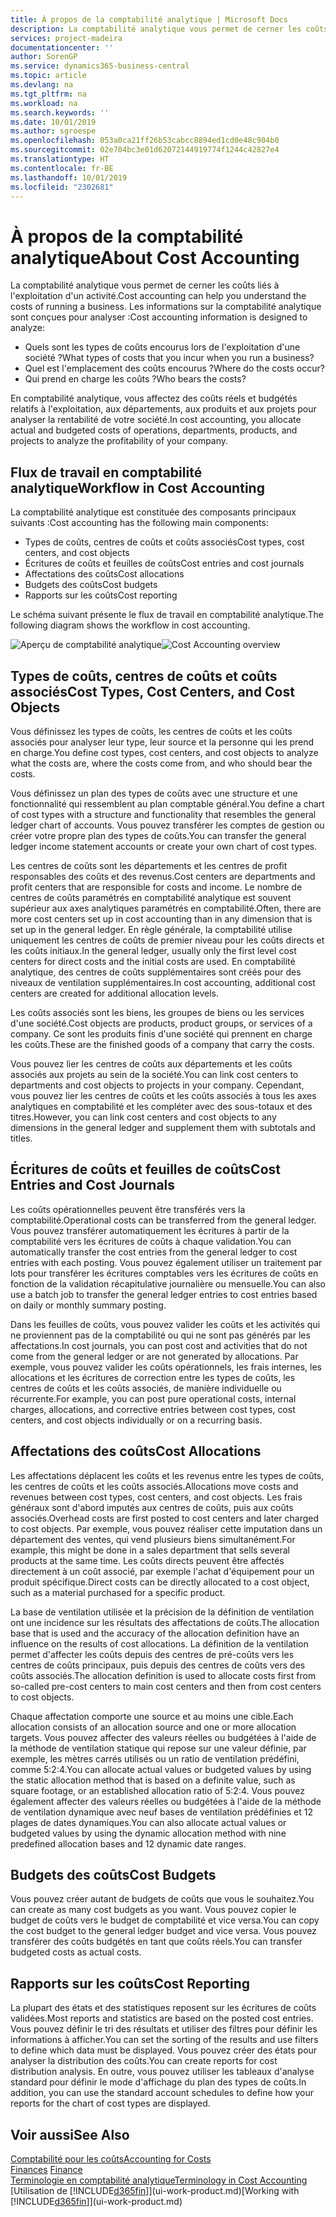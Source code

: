 ```yaml
---
title: À propos de la comptabilité analytique | Microsoft Docs
description: La comptabilité analytique vous permet de cerner les coûts liés à l'exploitation d'un activié.
services: project-madeira
documentationcenter: ''
author: SorenGP
ms.service: dynamics365-business-central
ms.topic: article
ms.devlang: na
ms.tgt_pltfrm: na
ms.workload: na
ms.search.keywords: ''
ms.date: 10/01/2019
ms.author: sgroespe
ms.openlocfilehash: 053a0ca21ff26b53cabcc8894ed1cd0e48c904b0
ms.sourcegitcommit: 02e704bc3e01d62072144919774f1244c42827e4
ms.translationtype: HT
ms.contentlocale: fr-BE
ms.lasthandoff: 10/01/2019
ms.locfileid: "2302681"
---
```

# <a name="about-cost-accounting"></a><span data-ttu-id="fd265-103">À propos de la comptabilité analytique</span><span class="sxs-lookup"><span data-stu-id="fd265-103">About Cost Accounting</span></span>
<span data-ttu-id="fd265-104">La comptabilité analytique vous permet de cerner les coûts liés à l'exploitation d'un activité.</span><span class="sxs-lookup"><span data-stu-id="fd265-104">Cost accounting can help you understand the costs of running a business.</span></span> <span data-ttu-id="fd265-105">Les informations sur la comptabilité analytique sont conçues pour analyser :</span><span class="sxs-lookup"><span data-stu-id="fd265-105">Cost accounting information is designed to analyze:</span></span>  

-   <span data-ttu-id="fd265-106">Quels sont les types de coûts encourus lors de l'exploitation d'une société ?</span><span class="sxs-lookup"><span data-stu-id="fd265-106">What types of costs that you incur when you run a business?</span></span>  
-   <span data-ttu-id="fd265-107">Quel est l'emplacement des coûts encourus ?</span><span class="sxs-lookup"><span data-stu-id="fd265-107">Where do the costs occur?</span></span>  
-   <span data-ttu-id="fd265-108">Qui prend en charge les coûts ?</span><span class="sxs-lookup"><span data-stu-id="fd265-108">Who bears the costs?</span></span>  

<span data-ttu-id="fd265-109">En comptabilité analytique, vous affectez des coûts réels et budgétés relatifs à l'exploitation, aux départements, aux produits et aux projets pour analyser la rentabilité de votre société.</span><span class="sxs-lookup"><span data-stu-id="fd265-109">In cost accounting, you allocate actual and budgeted costs of operations, departments, products, and projects to analyze the profitability of your company.</span></span>  

## <a name="workflow-in-cost-accounting"></a><span data-ttu-id="fd265-110">Flux de travail en comptabilité analytique</span><span class="sxs-lookup"><span data-stu-id="fd265-110">Workflow in Cost Accounting</span></span>  
<span data-ttu-id="fd265-111">La comptabilité analytique est constituée des composants principaux suivants :</span><span class="sxs-lookup"><span data-stu-id="fd265-111">Cost accounting has the following main components:</span></span>  

-   <span data-ttu-id="fd265-112">Types de coûts, centres de coûts et coûts associés</span><span class="sxs-lookup"><span data-stu-id="fd265-112">Cost types, cost centers, and cost objects</span></span>  
-   <span data-ttu-id="fd265-113">Écritures de coûts et feuilles de coûts</span><span class="sxs-lookup"><span data-stu-id="fd265-113">Cost entries and cost journals</span></span>  
-   <span data-ttu-id="fd265-114">Affectations des coûts</span><span class="sxs-lookup"><span data-stu-id="fd265-114">Cost allocations</span></span>  
-   <span data-ttu-id="fd265-115">Budgets des coûts</span><span class="sxs-lookup"><span data-stu-id="fd265-115">Cost budgets</span></span>
-   <span data-ttu-id="fd265-116">Rapports sur les coûts</span><span class="sxs-lookup"><span data-stu-id="fd265-116">Cost reporting</span></span>  

<span data-ttu-id="fd265-117">Le schéma suivant présente le flux de travail en comptabilité analytique.</span><span class="sxs-lookup"><span data-stu-id="fd265-117">The following diagram shows the workflow in cost accounting.</span></span>  

<span data-ttu-id="fd265-118">![Aperçu de comptabilité analytique](media/costaccountingoverview.png "CostAccountingOverview")</span><span class="sxs-lookup"><span data-stu-id="fd265-118">![Cost Accounting overview](media/costaccountingoverview.png "CostAccountingOverview")</span></span>  

## <a name="cost-types-cost-centers-and-cost-objects"></a><span data-ttu-id="fd265-119">Types de coûts, centres de coûts et coûts associés</span><span class="sxs-lookup"><span data-stu-id="fd265-119">Cost Types, Cost Centers, and Cost Objects</span></span>  
<span data-ttu-id="fd265-120">Vous définissez les types de coûts, les centres de coûts et les coûts associés pour analyser leur type, leur source et la personne qui les prend en charge.</span><span class="sxs-lookup"><span data-stu-id="fd265-120">You define cost types, cost centers, and cost objects to analyze what the costs are, where the costs come from, and who should bear the costs.</span></span>  

<span data-ttu-id="fd265-121">Vous définissez un plan des types de coûts avec une structure et une fonctionnalité qui ressemblent au plan comptable général.</span><span class="sxs-lookup"><span data-stu-id="fd265-121">You define a chart of cost types with a structure and functionality that resembles the general ledger chart of accounts.</span></span> <span data-ttu-id="fd265-122">Vous pouvez transférer les comptes de gestion ou créer votre propre plan des types de coûts.</span><span class="sxs-lookup"><span data-stu-id="fd265-122">You can transfer the general ledger income statement accounts or create your own chart of cost types.</span></span>  

<span data-ttu-id="fd265-123">Les centres de coûts sont les départements et les centres de profit responsables des coûts et des revenus.</span><span class="sxs-lookup"><span data-stu-id="fd265-123">Cost centers are departments and profit centers that are responsible for costs and income.</span></span> <span data-ttu-id="fd265-124">Le nombre de centres de coûts paramétrés en comptabilité analytique est souvent supérieur aux axes analytiques paramétrés en comptabilité.</span><span class="sxs-lookup"><span data-stu-id="fd265-124">Often, there are more cost centers set up in cost accounting than in any dimension that is set up in the general ledger.</span></span> <span data-ttu-id="fd265-125">En règle générale, la comptabilité utilise uniquement les centres de coûts de premier niveau pour les coûts directs et les coûts initiaux.</span><span class="sxs-lookup"><span data-stu-id="fd265-125">In the general ledger, usually only the first level cost centers for direct costs and the initial costs are used.</span></span> <span data-ttu-id="fd265-126">En comptabilité analytique, des centres de coûts supplémentaires sont créés pour des niveaux de ventilation supplémentaires.</span><span class="sxs-lookup"><span data-stu-id="fd265-126">In cost accounting, additional cost centers are created for additional allocation levels.</span></span>  

<span data-ttu-id="fd265-127">Les coûts associés sont les biens, les groupes de biens ou les services d'une société.</span><span class="sxs-lookup"><span data-stu-id="fd265-127">Cost objects are products, product groups, or services of a company.</span></span> <span data-ttu-id="fd265-128">Ce sont les produits finis d'une société qui prennent en charge les coûts.</span><span class="sxs-lookup"><span data-stu-id="fd265-128">These are the finished goods of a company that carry the costs.</span></span>  

<span data-ttu-id="fd265-129">Vous pouvez lier les centres de coûts aux départements et les coûts associés aux projets au sein de la société.</span><span class="sxs-lookup"><span data-stu-id="fd265-129">You can link cost centers to departments and cost objects to projects in your company.</span></span> <span data-ttu-id="fd265-130">Cependant, vous pouvez lier les centres de coûts et les coûts associés à tous les axes analytiques en comptabilité et les compléter avec des sous-totaux et des titres.</span><span class="sxs-lookup"><span data-stu-id="fd265-130">However, you can link cost centers and cost objects to any dimensions in the general ledger and supplement them with subtotals and titles.</span></span>  

## <a name="cost-entries-and-cost-journals"></a><span data-ttu-id="fd265-131">Écritures de coûts et feuilles de coûts</span><span class="sxs-lookup"><span data-stu-id="fd265-131">Cost Entries and Cost Journals</span></span>  
<span data-ttu-id="fd265-132">Les coûts opérationnelles peuvent être transférés vers la comptabilité.</span><span class="sxs-lookup"><span data-stu-id="fd265-132">Operational costs can be transferred from the general ledger.</span></span> <span data-ttu-id="fd265-133">Vous pouvez transférer automatiquement les écritures à partir de la comptabilité vers les écritures de coûts à chaque validation.</span><span class="sxs-lookup"><span data-stu-id="fd265-133">You can automatically transfer the cost entries from the general ledger to cost entries with each posting.</span></span> <span data-ttu-id="fd265-134">Vous pouvez également utiliser un traitement par lots pour transférer les écritures comptables vers les écritures de coûts en fonction de la validation récapitulative journalière ou mensuelle.</span><span class="sxs-lookup"><span data-stu-id="fd265-134">You can also use a batch job to transfer the general ledger entries to cost entries based on daily or monthly summary posting.</span></span>  

<span data-ttu-id="fd265-135">Dans les feuilles de coûts, vous pouvez valider les coûts et les activités qui ne proviennent pas de la comptabilité ou qui ne sont pas générés par les affectations.</span><span class="sxs-lookup"><span data-stu-id="fd265-135">In cost journals, you can post cost and activities that do not come from the general ledger or are not generated by allocations.</span></span> <span data-ttu-id="fd265-136">Par exemple, vous pouvez valider les coûts opérationnels, les frais internes, les allocations et les écritures de correction entre les types de coûts, les centres de coûts et les coûts associés, de manière individuelle ou récurrente.</span><span class="sxs-lookup"><span data-stu-id="fd265-136">For example, you can post pure operational costs, internal charges, allocations, and corrective entries between cost types, cost centers, and cost objects individually or on a recurring basis.</span></span>  

## <a name="cost-allocations"></a><span data-ttu-id="fd265-137">Affectations des coûts</span><span class="sxs-lookup"><span data-stu-id="fd265-137">Cost Allocations</span></span>  
<span data-ttu-id="fd265-138">Les affectations déplacent les coûts et les revenus entre les types de coûts, les centres de coûts et les coûts associés.</span><span class="sxs-lookup"><span data-stu-id="fd265-138">Allocations move costs and revenues between cost types, cost centers, and cost objects.</span></span> <span data-ttu-id="fd265-139">Les frais généraux sont d'abord imputés aux centres de coûts, puis aux coûts associés.</span><span class="sxs-lookup"><span data-stu-id="fd265-139">Overhead costs are first posted to cost centers and later charged to cost objects.</span></span> <span data-ttu-id="fd265-140">Par exemple, vous pouvez réaliser cette imputation dans un département des ventes, qui vend plusieurs biens simultanément.</span><span class="sxs-lookup"><span data-stu-id="fd265-140">For example, this might be done in a sales department that sells several products at the same time.</span></span> <span data-ttu-id="fd265-141">Les coûts directs peuvent être affectés directement à un coût associé, par exemple l'achat d'équipement pour un produit spécifique.</span><span class="sxs-lookup"><span data-stu-id="fd265-141">Direct costs can be directly allocated to a cost object, such as a material purchased for a specific product.</span></span>  

<span data-ttu-id="fd265-142">La base de ventilation utilisée et la précision de la définition de ventilation ont une incidence sur les résultats des affectations de coûts.</span><span class="sxs-lookup"><span data-stu-id="fd265-142">The allocation base that is used and the accuracy of the allocation definition have an influence on the results of cost allocations.</span></span> <span data-ttu-id="fd265-143">La définition de la ventilation permet d'affecter les coûts depuis des centres de pré-coûts vers les centres de coûts principaux, puis depuis des centres de coûts vers des coûts associés.</span><span class="sxs-lookup"><span data-stu-id="fd265-143">The allocation definition is used to allocate costs first from so-called pre-cost centers to main cost centers and then from cost centers to cost objects.</span></span>  

<span data-ttu-id="fd265-144">Chaque affectation comporte une source et au moins une cible.</span><span class="sxs-lookup"><span data-stu-id="fd265-144">Each allocation consists of an allocation source and one or more allocation targets.</span></span> <span data-ttu-id="fd265-145">Vous pouvez affecter des valeurs réelles ou budgétées à l'aide de la méthode de ventilation statique qui repose sur une valeur définie, par exemple, les mètres carrés utilisés ou un ratio de ventilation prédéfini, comme 5:2:4.</span><span class="sxs-lookup"><span data-stu-id="fd265-145">You can allocate actual values or budgeted values by using the static allocation method that is based on a definite value, such as square footage, or an established allocation ratio of 5:2:4.</span></span> <span data-ttu-id="fd265-146">Vous pouvez également affecter des valeurs réelles ou budgétées à l'aide de la méthode de ventilation dynamique avec neuf bases de ventilation prédéfinies et 12 plages de dates dynamiques.</span><span class="sxs-lookup"><span data-stu-id="fd265-146">You can also allocate actual values or budgeted values by using the dynamic allocation method with nine predefined allocation bases and 12 dynamic date ranges.</span></span>  

## <a name="cost-budgets"></a><span data-ttu-id="fd265-147">Budgets des coûts</span><span class="sxs-lookup"><span data-stu-id="fd265-147">Cost Budgets</span></span>  
<span data-ttu-id="fd265-148">Vous pouvez créer autant de budgets de coûts que vous le souhaitez.</span><span class="sxs-lookup"><span data-stu-id="fd265-148">You can create as many cost budgets as you want.</span></span> <span data-ttu-id="fd265-149">Vous pouvez copier le budget de coûts vers le budget de comptabilité et vice versa.</span><span class="sxs-lookup"><span data-stu-id="fd265-149">You can copy the cost budget to the general ledger budget and vice versa.</span></span> <span data-ttu-id="fd265-150">Vous pouvez transférer des coûts budgétés en tant que coûts réels.</span><span class="sxs-lookup"><span data-stu-id="fd265-150">You can transfer budgeted costs as actual costs.</span></span>  

## <a name="cost-reporting"></a><span data-ttu-id="fd265-151">Rapports sur les coûts</span><span class="sxs-lookup"><span data-stu-id="fd265-151">Cost Reporting</span></span>  
<span data-ttu-id="fd265-152">La plupart des états et des statistiques reposent sur les écritures de coûts validées.</span><span class="sxs-lookup"><span data-stu-id="fd265-152">Most reports and statistics are based on the posted cost entries.</span></span> <span data-ttu-id="fd265-153">Vous pouvez définir le tri des résultats et utiliser des filtres pour définir les informations à afficher.</span><span class="sxs-lookup"><span data-stu-id="fd265-153">You can set the sorting of the results and use filters to define which data must be displayed.</span></span> <span data-ttu-id="fd265-154">Vous pouvez créer des états pour analyser la distribution des coûts.</span><span class="sxs-lookup"><span data-stu-id="fd265-154">You can create reports for cost distribution analysis.</span></span> <span data-ttu-id="fd265-155">En outre, vous pouvez utiliser les tableaux d'analyse standard pour définir le mode d'affichage du plan des types de coûts.</span><span class="sxs-lookup"><span data-stu-id="fd265-155">In addition, you can use the standard account schedules to define how your reports for the chart of cost types are displayed.</span></span>  

## <a name="see-also"></a><span data-ttu-id="fd265-156">Voir aussi</span><span class="sxs-lookup"><span data-stu-id="fd265-156">See Also</span></span>  
 [<span data-ttu-id="fd265-157">Comptabilité pour les coûts</span><span class="sxs-lookup"><span data-stu-id="fd265-157">Accounting for Costs</span></span>](finance-manage-cost-accounting.md)  
 <span data-ttu-id="fd265-158">[Finances](finance.md) </span><span class="sxs-lookup"><span data-stu-id="fd265-158">[Finance](finance.md) </span></span>  
 [<span data-ttu-id="fd265-159">Terminologie en comptabilité analytique</span><span class="sxs-lookup"><span data-stu-id="fd265-159">Terminology in Cost Accounting</span></span>](finance-terminology-in-cost-accounting.md)  
 <span data-ttu-id="fd265-160">[Utilisation de [!INCLUDE[d365fin](includes/d365fin_md.md)]](ui-work-product.md)</span><span class="sxs-lookup"><span data-stu-id="fd265-160">[Working with [!INCLUDE[d365fin](includes/d365fin_md.md)]](ui-work-product.md)</span></span>
